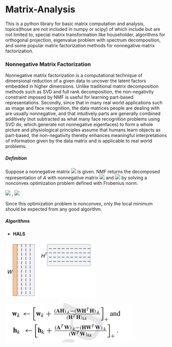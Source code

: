 # Matrix-Analysis

This is a python library for basic matrix computation and analysis, topics(those are not included in numpy or scipy) of which include but are not limited to, special matrix transformation like householder, algorithms for orthogonal projection, eigenvalue problem with spectrum decomposition, and some popular matrix factorization methods for nonnegative matrix factorization.

### Nonnegative Matrix Factorization

Nonnegative matrix factorization is a computational technique of dimensional reduction of a given data to uncover the latent factors embedded in higher dimensions. Unlike traditional matrix decomposition methods such as SVD and full rank decomposition, the non-negativity constraint imposed by NMF is useful for learning part-based representations. Secondly, since that in many real world applications such as image and face recognition, the data matrices people are dealing with are usually nonnegative, and that intuitively parts are generally combined additively (not subtracted as what many face recognition problems using SVD do, which generate not nonnegative eigenfaces) to form a whole picture and physiological principles assume that humans learn objects as part-based, the non-negativity thereby enhances meaningful interpretations of information given by the data matrix and is applicable to real world problems.  

##### Definition

Suppose a nonnegative matrix <img src="http://chart.googleapis.com/chart?cht=tx&chl=$A \in R^{M \times N}$" style="border:none;"> is given. NMF returns the decomposed representation of $A$ with nonnegative matrix  <img src="http://chart.googleapis.com/chart?cht=tx&chl=$W$" style="border:none;"> and <img src="http://chart.googleapis.com/chart?cht=tx&chl=$H$" style="border:none;"> by solving a nonconvex optimization problem defined with Frobenius norm.

<img src="http://chart.googleapis.com/chart?cht=tx&chl=$$min \; f(W, \; H) = {|| A-WH^T ||}^2_F $$" style="border:none;">
,     
<img src="http://chart.googleapis.com/chart?cht=tx&chl=  subject \ to \ W \ge 0, \ H \ge 0" style="border:none;">

Since this optimization problem is nonconvex, only the local minimum should be expected from any good algorithm.


##### Algorithms

* **HALS**

![](/pic/1.PNG)

![](/pic/2.PNG)
